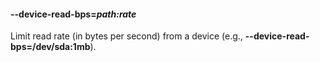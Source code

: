 #### **--device-read-bps**=*path:rate*

Limit read rate (in bytes per second) from a device (e.g., **--device-read-bps=/dev/sda:1mb**).
